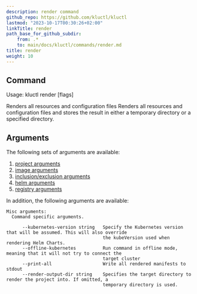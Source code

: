 ```yaml
---
description: render command
github_repo: https://github.com/kluctl/kluctl
lastmod: "2023-10-17T00:30:26+02:00"
linkTitle: render
path_base_for_github_subdir:
    from: .*
    to: main/docs/kluctl/commands/render.md
title: render
weight: 10
---
```


<!-- WARNING WARNING WARNING -->
<!-- DO NOT EDIT THIS FILE, IT IS AUTO SYNCED FROM github.com/kluctl/kluctl -->
<!-- WARNING WARNING WARNING -->


## Command
<!-- BEGIN SECTION "render" "Usage" false -->
Usage: kluctl render [flags]

Renders all resources and configuration files
Renders all resources and configuration files and stores the result in either
a temporary directory or a specified directory.

<!-- END SECTION -->

## Arguments
The following sets of arguments are available:
1. [project arguments](./common-arguments.md#project-arguments)
1. [image arguments](./common-arguments.md#image-arguments)
1. [inclusion/exclusion arguments](./common-arguments.md#inclusionexclusion-arguments)
1. [helm arguments](./common-arguments.md#helm-arguments)
1. [registry arguments](./common-arguments.md#registry-arguments)

In addition, the following arguments are available:
<!-- BEGIN SECTION "render" "Misc arguments" true -->
```
Misc arguments:
  Command specific arguments.

      --kubernetes-version string   Specify the Kubernetes version that will be assumed. This will also override
                                    the kubeVersion used when rendering Helm Charts.
      --offline-kubernetes          Run command in offline mode, meaning that it will not try to connect the
                                    target cluster
      --print-all                   Write all rendered manifests to stdout
      --render-output-dir string    Specifies the target directory to render the project into. If omitted, a
                                    temporary directory is used.

```
<!-- END SECTION -->